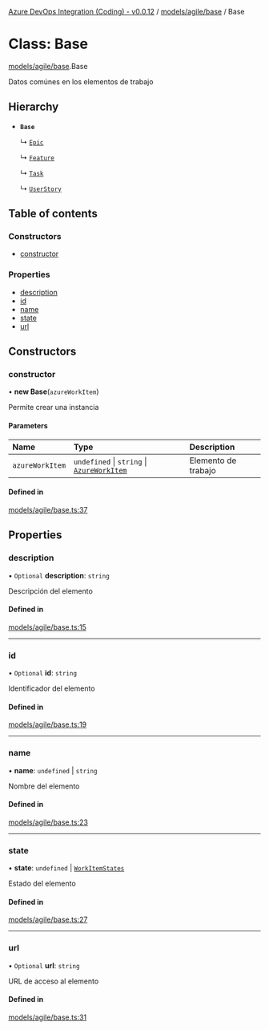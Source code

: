 [Azure DevOps Integration (Coding) - v0.0.12](../README.md) / [models/agile/base](../modules/models_agile_base.md) / Base

# Class: Base

[models/agile/base](../modules/models_agile_base.md).Base

Datos comúnes en los elementos de trabajo

## Hierarchy

- **`Base`**

  ↳ [`Epic`](models_agile_epic.Epic.md)

  ↳ [`Feature`](models_agile_feature.Feature.md)

  ↳ [`Task`](models_agile_task.Task.md)

  ↳ [`UserStory`](models_agile_userStory.UserStory.md)

## Table of contents

### Constructors

- [constructor](models_agile_base.Base.md#constructor)

### Properties

- [description](models_agile_base.Base.md#description)
- [id](models_agile_base.Base.md#id)
- [name](models_agile_base.Base.md#name)
- [state](models_agile_base.Base.md#state)
- [url](models_agile_base.Base.md#url)

## Constructors

### constructor

• **new Base**(`azureWorkItem`)

Permite crear una instancia

#### Parameters

| Name | Type | Description |
| :------ | :------ | :------ |
| `azureWorkItem` | `undefined` \| `string` \| [`AzureWorkItem`](models_azureDevOps_azureWorkItem.AzureWorkItem.md) | Elemento de trabajo |

#### Defined in

[models/agile/base.ts:37](https://github.com/jeysgar1/azure-devops-api-kms/blob/f839fd0/src/models/agile/base.ts#L37)

## Properties

### description

• `Optional` **description**: `string`

Descripción del elemento

#### Defined in

[models/agile/base.ts:15](https://github.com/jeysgar1/azure-devops-api-kms/blob/f839fd0/src/models/agile/base.ts#L15)

___

### id

• `Optional` **id**: `string`

Identificador del elemento

#### Defined in

[models/agile/base.ts:19](https://github.com/jeysgar1/azure-devops-api-kms/blob/f839fd0/src/models/agile/base.ts#L19)

___

### name

• **name**: `undefined` \| `string`

Nombre del elemento

#### Defined in

[models/agile/base.ts:23](https://github.com/jeysgar1/azure-devops-api-kms/blob/f839fd0/src/models/agile/base.ts#L23)

___

### state

• **state**: `undefined` \| [`WorkItemStates`](../enums/categories_workItemStates.WorkItemStates.md)

Estado del elemento

#### Defined in

[models/agile/base.ts:27](https://github.com/jeysgar1/azure-devops-api-kms/blob/f839fd0/src/models/agile/base.ts#L27)

___

### url

• `Optional` **url**: `string`

URL de acceso al elemento

#### Defined in

[models/agile/base.ts:31](https://github.com/jeysgar1/azure-devops-api-kms/blob/f839fd0/src/models/agile/base.ts#L31)
